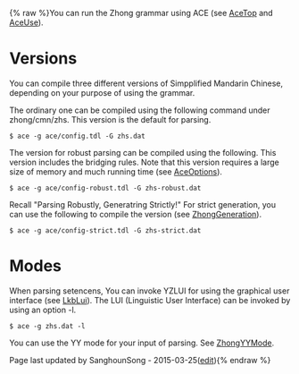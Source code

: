 {% raw %}You can run the Zhong grammar using ACE (see [AceTop](https://blog.inductorsoftware.com/docsproto/tools/AceTop) and
[AceUse](https://blog.inductorsoftware.com/docsproto/tools/AceUse)).

# Versions

You can compile three different versions of Simpplified Mandarin
Chinese, depending on your purpose of using the grammar.

The ordinary one can be compiled using the following command under
zhong/cmn/zhs. This version is the default for parsing.

    $ ace -g ace/config.tdl -G zhs.dat

The version for robust parsing can be compiled using the following. This
version includes the bridging rules. Note that this version requires a
large size of memory and much running time (see
[AceOptions](https://blog.inductorsoftware.com/docsproto/tools/AceOptions)).

    $ ace -g ace/config-robust.tdl -G zhs-robust.dat

Recall "Parsing Robustly, Generatring Strictly!" For strict generation,
you can use the following to compile the version (see
[ZhongGeneration](../ZhongGeneration)).

    $ ace -g ace/config-strict.tdl -G zhs-strict.dat

# Modes

When parsing setencens, You can invoke YZLUI for using the graphical
user interface (see [LkbLui](https://blog.inductorsoftware.com/docsproto/tools/LkbLui)). The LUI (Linguistic User
Interface) can be invoked by using an option -l.

    $ ace -g zhs.dat -l

You can use the YY mode for your input of parsing. See
[ZhongYYMode](../ZhongYYMode).

Page last updated by SanghounSong - 2015-03-25([edit](https://github.com/delph-in/docs/wiki/ZhongAce/_edit)){% endraw %}